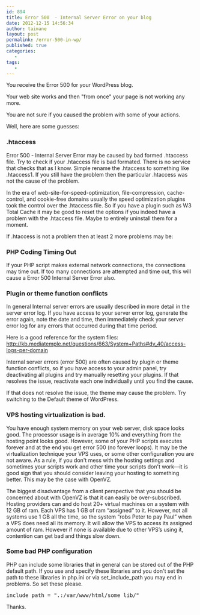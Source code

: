 ```yaml
---
id: 894
title: Error 500  - Internal Server Error on your blog
date: 2012-12-15 14:56:34
author: taimane
layout: post
permalink: /error-500-in-wp/
published: true
categories:
   -
tags:
   -
---
```

You receive the Error 500 for your WordPress blog.
Your web site works and then "from once" your page is not working any more.
You are not sure if you caused the problem with some of your actions.
Well, here are some guesses:
<h3>.htaccess</h3>
Error 500 - Internal Server Error may be caused by bad formed .htaccess file. Try to check if your .htaccess file is bad formated. There is no service that checks that as I know. Simple rename the .htaccess to something like .htaccess1. If you still have the problem then the particular .htaccess was not the cause of the problem.
In the era of web-site-for-speed-optimization, file-compression, cache-control, and cookie-free domains usually the speed optimization plugins took the control over the .htaccess file. So if you have a plugin such as W3 Total Cache it may be good to reset the options if you indeed have a problem with the .htaccess file. Maybe to entirely uninstall them for a moment.
If .htaccess is not a problem then at least 2 more problems may be:
<h3>PHP Coding Timing Out</h3>
If your PHP script makes external network connections, the connections may time out. If too many connections are attempted and time out, this will cause a Error 500 Internal Server Error also.
<h3>Plugin or theme function conflicts</h3>
In general Internal server errors are usually described in more detail in the server error log. If you have access to your server error log, generate the error again, note the date and time, then immediately check your server error log for any errors that occurred during that time period.
Here is a good reference for the system files: http://kb.mediatemple.net/questions/663/System+Paths#dv_40/access-logs-per-domain

Internal server errors (error 500) are often caused by plugin or theme function conflicts, so if you have access to your admin panel, try deactivating all plugins and try manually resetting your plugins. If that resolves the issue, reactivate each one individually until you find the cause.

If that does not resolve the issue, the theme may cause the problem. Try switching to the Default theme of WordPress.
<h3>VPS hosting virtualization is bad.</h3>
You have enough system memory on your web server, disk space looks good. The processor usage is in average 10% and everything from the hosting point looks good. However, some of your PHP scripts executes forever and at the end you get error 500 (no forever loops). It may be the virtualization technique your VPS uses, or some other configuration you are not aware. As a rule, if you don't mess with the hosting settings and sometimes your scripts work and other time your scripts don't work—it is good sign that you should consider leaving your hosting to something better. This may be the case with OpenVZ.

The biggest disadvantage from a client perspective that you should be concerned about with OpenVZ is that it can easily be over-subscribed. Hosting providers can and do host 20+ virtual machines on a system with 12 GB of ram. Each VPS has 1 GB of ram “assigned” to it. However, not all systems use 1 GB all the time, so the system “robs Peter to pay Paul” when a VPS does need all its memory. It will allow the VPS to access its assigned amount of ram. However if none is available due to other VPS’s using it, contention can get bad and things slow down.
<h3>Some bad PHP configuration</h3>
PHP can include some libraries that in general can be stored out of the PHP default path. If you use and specify these libraries and you don't set the path to these libraries in php.ini or via set_include_path you may end in problems. So set these please.
<pre>include_path = ".:/var/www/html/some_lib/"</pre>
Thanks.  

